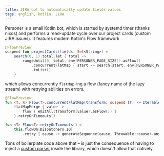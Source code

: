 ```yaml
---
title: JIRA bot to automatically update fields values
tags: english, kotlin, JIRA
---
```


Personer is a small Kotlin bot, which is started by systemd timer (thanks nixos) and performs a read-update cycle over our project cards (custom JIRA issues). It features modern Kotlin's Flow framework

```kotlin
@FlowPreview
suspend fun projectCards(fields: Set<String>) =
    search(0, 1).total.let { total ->
        rangeUntil(0, total, env[PERSONER_PAGE_SIZE]).asFlow()
            .concurrentFlatMap { start -> search(start, env[PERSONER_PAGE_SIZE], fields).issues }
            .toList()
    }
```
which allows concurrently `flatMap`-ing a flow (fancy name of the lazy stream) with retrying abilities on errors.

```kotlin
@FlowPreview
fun <T, R> Flow<T>.concurrentFlatMap(transform: suspend (T) -> Iterable<R>) =
    flatMapMerge { value ->
        flow { emitAll(transform(value).asFlow()) }
    }.retryOnTimeouts()

fun <T> Flow<T>.retryOnTimeouts() =
    this.flowOn(Dispatchers.IO)
        .retry { cause -> generateSequence(cause, Throwable::cause).any { it is SocketTimeoutException } }
```

Tons of boilerplate code above that – is just the consequence of having to inject a [custom parser](https://github.com/maksar/personer/blob/master/src/main/kotlin/com/itransition/personer/Jira.kt#L114) inside the library, which doesn't allow that natively.